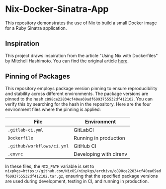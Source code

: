 # Nix-Docker-Sinatra-App

This repository demonstrates the use of Nix to build a small Docker
image for a Ruby Sinatra application.

## Inspiration

This project draws inspiration from the article "Using Nix with
Dockerfiles" by Mitchell Hashimoto. You can find the original article
[here](https://mitchellh.com/writing/nix-with-dockerfiles).

## Pinning of Packages

This repository employs package version pinning to ensure
reproducibility and stability across different environments. The
package versions are pinned to the hash
`c898ce22834cf40ea69adf6093755532df412102`. You can verify this by
searching for the hash in the repository. Here are the four
environment files where the pinning is applied:

| File                       | Environment                        |
|----------------------------|------------------------------------|
| `.gitlab-ci.yml`           | GitLabCI                           |
| `Dockerfile`               | Running in production              |
| `.github/workflows/ci.yml` | GitHub CI                          |
| `.envrc`                   | Developing with direnv             |

In these files, the `NIX_PATH` variable is set to
`nixpkgs=https://github.com/NixOS/nixpkgs/archive/c898ce22834cf40ea69adf6093755532df412102.tar.gz`,
ensuring that the specified package versions are used during
development, testing in CI, and running in production.
